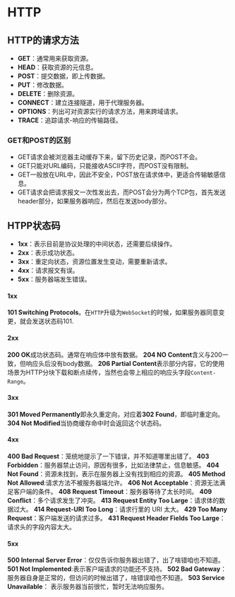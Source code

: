 # HTTP

## HTTP的请求方法
- **GET**：通常用来获取资源。
- **HEAD**：获取资源的元信息。
- **POST**：提交数据，即上传数据。
- **PUT**：修改数据。
- **DELETE**：删除资源。
- **CONNECT**：建立连接隧道，用于代理服务器。
- **OPTIONS**：列出可对资源实行的请求方法，用来跨域请求。
- **TRACE**：追踪请求-响应的传输路径。
  
### GET和POST的区别
- GET请求会被浏览器主动缓存下来，留下历史记录，而POST不会。
- GET只能对URL编码，只能接收ASCII字符，而POST没有限制。
- GET一般放在URL中，因此不安全，POST放在请求体中，更适合传输敏感信息。
- GET请求会把请求报文一次性发出去，而POST会分为两个TCP包，首先发送header部分，如果服务器响应，然后在发送body部分。
  
## HTPP状态码
- **1xx**：表示目前是协议处理的中间状态，还需要后续操作。
- **2xx**：表示成功状态。
- **3xx**：重定向状态，资源位置发生变动，需要重新请求。
- **4xx**：请求报文有误。
- **5xx**：服务器端发生错误。

#### 1xx
**101 Switching Protocols**。在`HTTP`升级为`WebSocket`的时候，如果服务器同意变更，就会发送状态码101.
#### 2xx
**200 OK**成功状态码。通常在响应体中放有数据。
**204 NO Content**含义与200一致，但响应头后没有body数据。
**206 Partial Content**表示部分内容，它的使用场景为HTTP分块下载和断点续传，当然也会带上相应的响应头字段`Content-Range`。
#### 3xx
**301 Moved Permanently**即永久重定向，对应着**302 Found**，即临时重定向。
**304 Not Modified**当协商缓存命中时会返回这个状态码。
#### 4xx
**400 Bad Request**：笼统地提示了一下错误，并不知道哪里出错了。
**403 Forbidden**：服务器禁止访问，原因有很多，比如法律禁止，信息敏感。
**404 Not Found**：资源未找到，表示在服务器上没有找到相应的资源。
**405 Method Not Allowed**:请求方法不被服务器端允许。
**406 Not Acceptable**：资源无法满足客户端的条件。
**408 Request Timeout**：服务器等待了太长时间。
**409 Conflict**：多个请求发生了冲突。
**413 Request Entity Too Large**：请求体的数据过大。
**414 Request-URI Too Long**：请求行里的 URI 太大。
**429 Too Many Request**：客户端发送的请求过多。
**431 Request Header Fields Too Large**：请求头的字段内容太大。
#### 5xx
**500 Internal Server Error**：仅仅告诉你服务器出错了，出了啥错咱也不知道。
**501 Not Implemented**:表示客户端请求的功能还不支持。
**502 Bad Gateway**：服务器自身是正常的，但访问的时候出错了，啥错误咱也不知道。
**503 Service Unavailable**： 表示服务器当前很忙，暂时无法响应服务。


